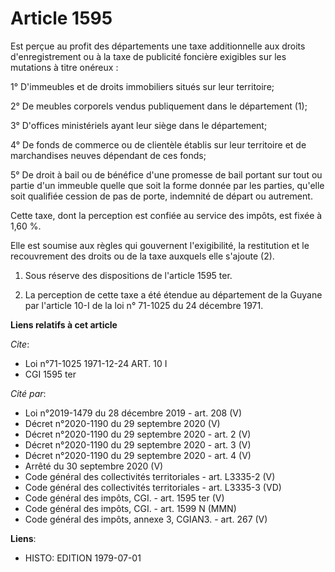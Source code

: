 # Article 1595

Est perçue au profit des départements une taxe additionnelle aux droits d'enregistrement ou à la taxe de publicité foncière
exigibles sur les mutations à titre onéreux :

1° D'immeubles et de droits immobiliers situés sur leur territoire;

2° De meubles corporels vendus publiquement dans le département (1);

3° D'offices ministériels ayant leur siège dans le département;

4° De fonds de commerce ou de clientèle établis sur leur territoire et de marchandises neuves dépendant de ces fonds;

5° De droit à bail ou de bénéfice d'une promesse de bail portant sur tout ou partie d'un immeuble quelle que soit la forme
donnée par les parties, qu'elle soit qualifiée cession de pas de porte, indemnité de départ ou autrement.

Cette taxe, dont la perception est confiée au service des impôts, est fixée à 1,60 %.

Elle est soumise aux règles qui gouvernent l'exigibilité, la restitution et le recouvrement des droits ou de la taxe auxquels
elle s'ajoute (2).

1)  Sous réserve des dispositions de l'article 1595 ter.

2)  La perception de cette taxe a été étendue au département de la Guyane par l'article 10-I de la loi n° 71-1025 du 24
décembre 1971.

**Liens relatifs à cet article**

_Cite_:

  - Loi n°71-1025 1971-12-24 ART. 10 I
  - CGI 1595 ter

_Cité par_:

  - Loi n°2019-1479 du 28 décembre 2019 - art. 208 (V)
  - Décret n°2020-1190 du 29 septembre 2020 (V)
  - Décret n°2020-1190 du 29 septembre 2020 - art. 2 (V)
  - Décret n°2020-1190 du 29 septembre 2020 - art. 3 (V)
  - Décret n°2020-1190 du 29 septembre 2020 - art. 4 (V)
  - Arrêté du 30 septembre 2020 (V)
  - Code général des collectivités territoriales - art. L3335-2 (V)
  - Code général des collectivités territoriales - art. L3335-3 (VD)
  - Code général des impôts, CGI. - art. 1595 ter (V)
  - Code général des impôts, CGI. - art. 1599 N (MMN)
  - Code général des impôts, annexe 3, CGIAN3. - art. 267 (V)

**Liens**:

  - HISTO: EDITION 1979-07-01
